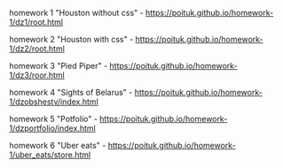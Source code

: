 homework 1 "Houston without css" - https://poituk.github.io/homework-1/dz1/root.html

homework 2 "Houston with css" - https://poituk.github.io/homework-1/dz2/root.html

homework 3 "Pied Piper" - https://poituk.github.io/homework-1/dz3/roor.html

homework 4 "Sights of Belarus" - https://poituk.github.io/homework-1/dzobshestv/index.html

homework 5 "Potfolio" - https://poituk.github.io/homework-1/dzportfolio/index.html

homework 6 "Uber eats" - https://poituk.github.io/homework-1/uber_eats/store.html
